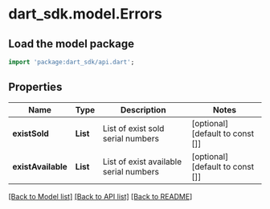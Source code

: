 # dart_sdk.model.Errors

## Load the model package
```dart
import 'package:dart_sdk/api.dart';
```

## Properties
Name | Type | Description | Notes
------------ | ------------- | ------------- | -------------
**existSold** | **List<String>** | List of exist sold serial numbers | [optional] [default to const []]
**existAvailable** | **List<String>** | List of exist available serial numbers | [optional] [default to const []]

[[Back to Model list]](../README.md#documentation-for-models) [[Back to API list]](../README.md#documentation-for-api-endpoints) [[Back to README]](../README.md)


